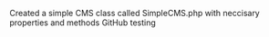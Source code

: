 Created a simple CMS class called SimpleCMS.php with neccisary properties and methods
GitHub testing 
